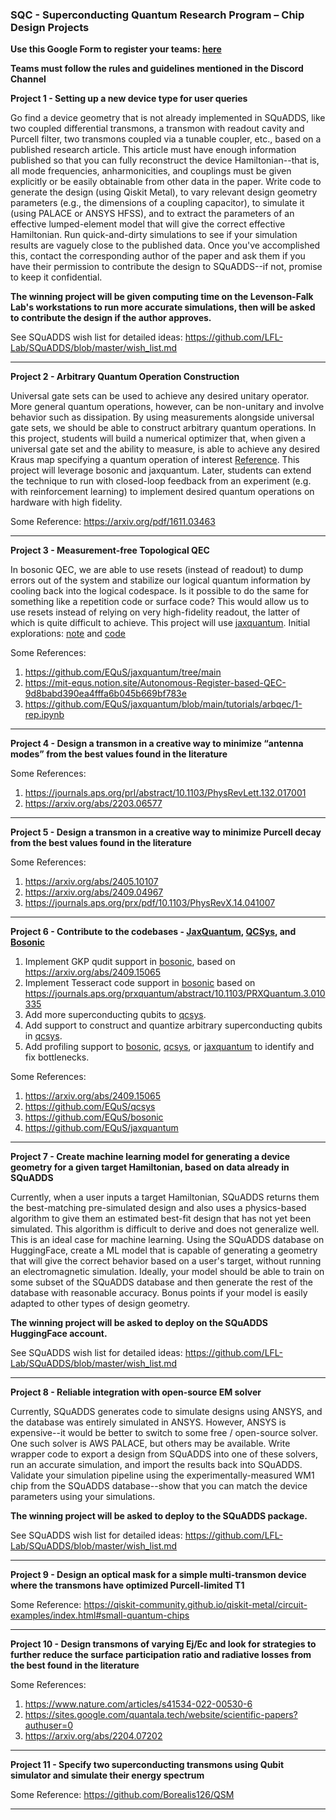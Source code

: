 ### SQC - Superconducting Quantum Research Program – Chip Design Projects ###

**Use this Google Form to register your teams: [here](https://forms.gle/jFXSV5BjMvsC1Egp6)**

__Teams must follow the rules and guidelines mentioned in the Discord Channel__


__Project 1 - Setting up a new device type for user queries__

Go find a device geometry that is not already implemented in SQuADDS, like two coupled differential transmons, a transmon with readout cavity and Purcell filter, two transmons coupled via a tunable coupler, etc., based on a published research article. This article must have enough information published so that you can fully reconstruct the device Hamiltonian--that is, all mode frequencies, anharmonicities, and couplings must be given explicitly or be easily obtainable from other data in the paper. Write code to generate the design (using Qiskit Metal), to vary relevant design geometry parameters (e.g., the dimensions of a coupling capacitor), to simulate it (using PALACE or ANSYS HFSS), and to extract the parameters of an effective lumped-element model that will give the correct effective Hamiltonian. Run quick-and-dirty simulations to see if your simulation results are vaguely close to the published data. Once you've accomplished this, contact the corresponding author of the paper and ask them if you have their permission to contribute the design to SQuADDS--if not, promise to keep it confidential.

**The winning project will be given computing time on the Levenson-Falk Lab's workstations to run more accurate simulations, then will be asked to contribute the design if the author approves.**

See SQuADDS wish list for detailed ideas: https://github.com/LFL-Lab/SQuADDS/blob/master/wish_list.md 

---------------------------------------------------------------------------------------------------------

__Project 2 - Arbitrary Quantum Operation Construction__

Universal gate sets can be used to achieve any desired unitary operator. More general quantum operations, however, can be non-unitary and involve behavior such as dissipation. By using measurements alongside universal gate sets, we should be able to construct arbitrary quantum operations. In this project, students will build a numerical optimizer that, when given a universal gate set and the ability to measure, is able to achieve any desired Kraus map specifying a quantum operation of interest [Reference](https://arxiv.org/pdf/1611.03463). This project will leverage bosonic and jaxquantum.  Later, students can extend the technique to run with closed-loop feedback from an experiment (e.g. with reinforcement learning) to implement desired quantum operations on hardware with high fidelity.

Some Reference: https://arxiv.org/pdf/1611.03463

---------------------------------------------------------------------------------------------------------

__Project 3 - Measurement-free Topological QEC__

In bosonic QEC, we are able to use resets (instead of readout) to dump errors out of the system and stabilize our logical quantum information by cooling back into the logical codespace. Is it possible to do the same for something like a repetition code or surface code? This would allow us to use resets instead of relying on very high-fidelity readout, the latter of which is quite difficult to achieve. This project will use [jaxquantum](https://github.com/EQuS/jaxquantum/tree/main).  Initial explorations: [note](https://mit-equs.notion.site/Autonomous-Register-based-QEC-9d8babd390ea4fffa6b045b669bf783e) and [code](https://github.com/EQuS/jaxquantum/blob/main/tutorials/arbqec/1-rep.ipynb)

Some References:
1. https://github.com/EQuS/jaxquantum/tree/main
2. https://mit-equs.notion.site/Autonomous-Register-based-QEC-9d8babd390ea4fffa6b045b669bf783e
3. https://github.com/EQuS/jaxquantum/blob/main/tutorials/arbqec/1-rep.ipynb

---------------------------------------------------------------------------------------------------------

__Project 4 - Design a transmon in a creative way to minimize “antenna modes” from the best values found in the literature__

Some References:
1. https://journals.aps.org/prl/abstract/10.1103/PhysRevLett.132.017001
2. https://arxiv.org/abs/2203.06577

---------------------------------------------------------------------------------------------------------

__Project 5 - Design a transmon in a creative way to minimize Purcell decay from the best values found in the literature__

Some References:
1. https://arxiv.org/abs/2405.10107
2. https://arxiv.org/abs/2409.04967
3. https://journals.aps.org/prx/pdf/10.1103/PhysRevX.14.041007

---------------------------------------------------------------------------------------------------------

__Project 6 - Contribute to the codebases - [JaxQuantum](https://github.com/EQuS/jaxquantum), [QCSys](https://github.com/EQuS/qcsys), and [Bosonic](https://github.com/EQuS/bosonic)__


1. Implement GKP qudit support in [bosonic](https://github.com/EQuS/bosonic), based on https://arxiv.org/abs/2409.15065
2. Implement Tesseract code support in [bosonic](https://github.com/EQuS/bosonic) based on https://journals.aps.org/prxquantum/abstract/10.1103/PRXQuantum.3.010335
3. Add more superconducting qubits to [qcsys](https://github.com/EQuS/qcsys).
4. Add support to construct and quantize arbitrary superconducting qubits in [qcsys](https://github.com/EQuS/qcsys).
5. Add profiling support to [bosonic](https://github.com/EQuS/bosonic), [qcsys](https://github.com/EQuS/qcsys), or [jaxquantum](https://github.com/EQuS/jaxquantum) to identify and fix bottlenecks.

Some References:
1. https://arxiv.org/abs/2409.15065
2. https://github.com/EQuS/qcsys
3. https://github.com/EQuS/bosonic
4. https://github.com/EQuS/jaxquantum

---------------------------------------------------------------------------------------------------------

__Project 7 - Create machine learning model for generating a device geometry for a given target Hamiltonian, based on data already in SQuADDS__

Currently, when a user inputs a target Hamiltonian, SQuADDS returns them the best-matching pre-simulated design and also uses a physics-based algorithm to give them an estimated best-fit design that has not yet been simulated. This algorithm is difficult to derive and does not generalize well. This is an ideal case for machine learning. Using the SQuADDS database on HuggingFace, create a ML model that is capable of generating a geometry that will give the correct behavior based on a user's target, without running an electromagnetic simulation. Ideally, your model should be able to train on some subset of the SQuADDS database and then generate the rest of the database with reasonable accuracy. Bonus points if your model is easily adapted to other types of design geometry.

**The winning project will be asked to deploy on the SQuADDS HuggingFace account.**

See SQuADDS wish list for detailed ideas: https://github.com/LFL-Lab/SQuADDS/blob/master/wish_list.md 

---------------------------------------------------------------------------------------------------------

__Project 8 - Reliable integration with open-source EM solver__

Currently, SQuADDS generates code to simulate designs using ANSYS, and the database was entirely simulated in ANSYS. However, ANSYS is expensive--it would be better to switch to some free / open-source solver. One such solver is AWS PALACE, but others may be available. Write wrapper code to export a design from SQuADDS into one of these solvers, run an accurate simulation, and import the results back into SQuADDS. Validate your simulation pipeline using the experimentally-measured WM1 chip from the SQuADDS database--show that you can match the device parameters using your simulations.

**The winning project will be asked to deploy to the SQuADDS package.**

See SQuADDS wish list for detailed ideas: https://github.com/LFL-Lab/SQuADDS/blob/master/wish_list.md 

---------------------------------------------------------------------------------------------------------

__Project 9 - Design an optical mask for a simple multi-transmon device where the transmons have optimized Purcell-limited T1__

Some Reference: https://qiskit-community.github.io/qiskit-metal/circuit-examples/index.html#small-quantum-chips 

---------------------------------------------------------------------------------------------------------

__Project 10 - Design transmons of varying Ej/Ec and look for strategies to further reduce the surface participation ratio and radiative losses from the best found in the literature__

Some References:
1. https://www.nature.com/articles/s41534-022-00530-6
2. https://sites.google.com/quantala.tech/website/scientific-papers?authuser=0
3. https://arxiv.org/abs/2204.07202

---------------------------------------------------------------------------------------------------------

__Project 11 - Specify two superconducting transmons using Qubit simulator and simulate their energy spectrum__

Some Reference: https://github.com/Borealis126/QSM

---------------------------------------------------------------------------------------------------------
